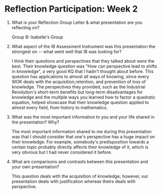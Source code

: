 # Reflection Participation: Week 2

1. What is your Reflection Group Letter & what presentation are you reflecting on?

   Group B: Isabelle's Group

2. What aspect of the IB Assessment Instrument was this presentation the strongest on -- what went well that IB was looking for? 

   I think their questions and perspectives that they talked about were the best. Their knowledge question was "How can perspective lead to shifts in knowledge", a very good KQ that I hadn't thought about before. This question has applications to almost all ways of knowing, since every WOK deals with the acquisition,retention, and prevention of loss of knowledge. The perspectives they provided, such as the Industrial Revolution's short-term benefits but long-term disadvantages for knowledge and the multiple ways you learned how to factor a quadratic equation, helped showcase that their knowledge question applied to almost every field, from history to mathematics. 

3. What was the most important information to you and your life shared in the presentation? Why?

   The most important information shared to me during this presentation was that I should consider that one's perspective has a huge impact on their knowledge. For example, somebody's predisposition towards a certain topic probably directly affects their knowledge of it, which is very obvious but I had never considered it before. 

4. What are comparisons and contrasts between this presentation and your own presentation?

   This question deals with the acquisition of knowledge; however, our presentation deals with justification whereas theirs deals with perspective. 